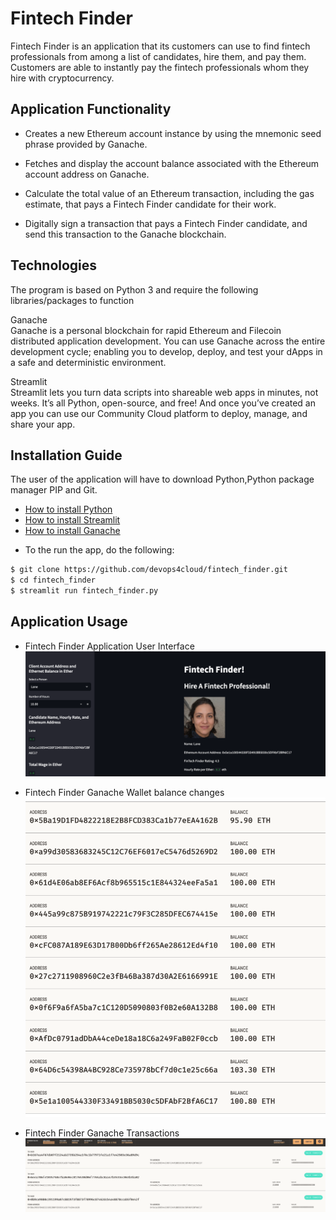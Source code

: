 
# Fintech Finder

Fintech Finder is an application that its customers can use to find fintech professionals from among a list of candidates, hire them, and pay them. Customers are able to instantly pay the fintech professionals whom they hire with cryptocurrency.

## Application Functionality

- Creates a new Ethereum account instance by using the mnemonic seed phrase provided by Ganache.

- Fetches and display the account balance associated with the Ethereum account address on Ganache.

- Calculate the total value of an Ethereum transaction, including the gas estimate, that pays a Fintech Finder candidate for their work.

- Digitally sign a transaction that pays a Fintech Finder candidate, and send this transaction to the Ganache blockchain.

## Technologies

The program is based on Python 3 and require the following libraries/packages to function

Ganache <br>
Ganache is a personal blockchain for rapid Ethereum and Filecoin distributed application development. You can use Ganache across the entire development cycle; enabling you to develop, deploy, and test your dApps in a safe and deterministic environment.

Streamlit <br>
Streamlit lets you turn data scripts into shareable web apps in minutes, not weeks. It’s all Python, open-source, and free! And once you’ve created an app you can use our Community Cloud platform to deploy, manage, and share your app.


## Installation Guide

The user of the application will have to download Python,Python package manager PIP and Git.

   - [How to install Python](https://www.python.org/downloads/) 
   - [How to install Streamlit](https://docs.streamlit.io/library/get-started/installation)
   - [How to install Ganache](https://trufflesuite.com/ganache/)

* To the run the app, do the following:

```bash
$ git clone https://github.com/devops4cloud/fintech_finder.git
$ cd fintech_finder
$ streamlit run fintech_finder.py

```

## Application Usage

* Fintech Finder Application User Interface <br>
    <img title="Application UI" alt="Alt text" src="/Images/fintech_ui.png"> <br>


* Fintech Finder Ganache Wallet balance changes <br>
    <img title="Ganache Wallets" alt="Alt text" src="/Images/fintech_wallets.png"> <br>


* Fintech Finder Ganache Transactions
    <img title="Ganache Transactions" alt="Alt text" src="/Images/fintech_transactions.png"> <br>



